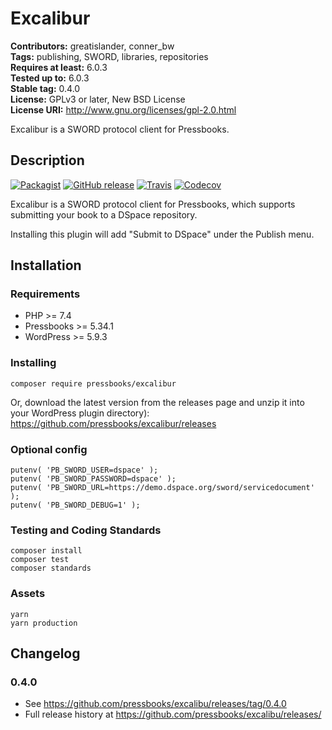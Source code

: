 # Excalibur

**Contributors:** greatislander, conner_bw \
**Tags:** publishing, SWORD, libraries, repositories \
**Requires at least:** 6.0.3 \
**Tested up to:** 6.0.3 \
**Stable tag:** 0.4.0 \
**License:** GPLv3 or later, New BSD License \
**License URI:** http://www.gnu.org/licenses/gpl-2.0.html

Excalibur is a SWORD protocol client for Pressbooks.

## Description

[![Packagist](https://img.shields.io/packagist/v/pressbooks/excalibur.svg?style=flat-square)](https://packagist.org/packages/pressbooks/excalibur) [![GitHub release](https://img.shields.io/github/release/pressbooks/excalibur.svg?style=flat-square)](https://github.com/pressbooks/excalibur/releases) [![Travis](https://img.shields.io/travis/pressbooks/excalibur.svg?style=flat-square)](https://travis-ci.org/pressbooks/excalibur/) [![Codecov](https://img.shields.io/codecov/c/github/pressbooks/excalibur.svg?style=flat-square)](https://codecov.io/gh/pressbooks/excalibur)

Excalibur is a SWORD protocol client for Pressbooks, which supports submitting your book to a DSpace repository.

Installing this plugin will add "Submit to DSpace" under the Publish menu.

## Installation

### Requirements

* PHP >= 7.4
* Pressbooks >= 5.34.1
* WordPress >= 5.9.3

### Installing

```
composer require pressbooks/excalibur
```

Or, download the latest version from the releases page and unzip it into your WordPress plugin directory): https://github.com/pressbooks/excalibur/releases

### Optional config

    putenv( 'PB_SWORD_USER=dspace' );
    putenv( 'PB_SWORD_PASSWORD=dspace' );
    putenv( 'PB_SWORD_URL=https://demo.dspace.org/sword/servicedocument' );
    putenv( 'PB_SWORD_DEBUG=1' );

### Testing and Coding Standards

    composer install
    composer test
    composer standards

### Assets

    yarn
    yarn production


## Changelog

### 0.4.0
* See https://github.com/pressbooks/excalibu/releases/tag/0.4.0
* Full release history at https://github.com/pressbooks/excalibu/releases/
